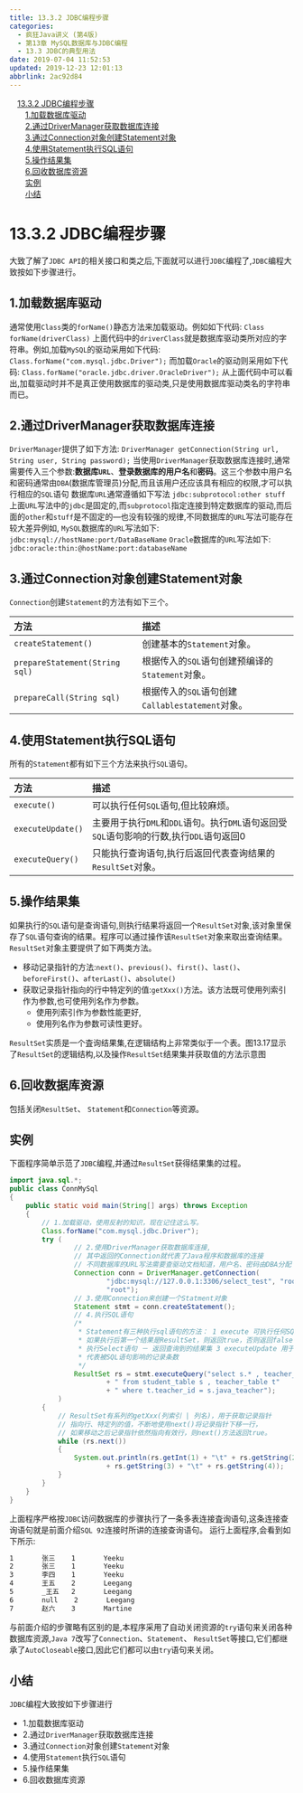 ```yaml
---
title: 13.3.2 JDBC编程步骤
categories: 
  - 疯狂Java讲义 (第4版)
  - 第13章 MySQL数据库与JDBC编程
  - 13.3 JDBC的典型用法
date: 2019-07-04 11:52:53
updated: 2019-12-23 12:01:13
abbrlink: 2ac92d84
---
```

<div id='my_toc'><a href="/JavaReadingNotes/2ac92d84/#13-3-2-JDBC编程步骤" class="header_1">13.3.2 JDBC编程步骤</a>&nbsp;<br><a href="/JavaReadingNotes/2ac92d84/#1-加载数据库驱动" class="header_2">1.加载数据库驱动</a>&nbsp;<br><a href="/JavaReadingNotes/2ac92d84/#2-通过DriverManager获取数据库连接" class="header_2">2.通过DriverManager获取数据库连接</a>&nbsp;<br><a href="/JavaReadingNotes/2ac92d84/#3-通过Connection对象创建Statement对象" class="header_2">3.通过Connection对象创建Statement对象</a>&nbsp;<br><a href="/JavaReadingNotes/2ac92d84/#4-使用Statement执行SQL语句" class="header_2">4.使用Statement执行SQL语句</a>&nbsp;<br><a href="/JavaReadingNotes/2ac92d84/#5-操作结果集" class="header_2">5.操作结果集</a>&nbsp;<br><a href="/JavaReadingNotes/2ac92d84/#6-回收数据库资源" class="header_2">6.回收数据库资源</a>&nbsp;<br><a href="/JavaReadingNotes/2ac92d84/#实例" class="header_2">实例</a>&nbsp;<br><a href="/JavaReadingNotes/2ac92d84/#小结" class="header_2">小结</a>&nbsp;<br></div>
<style>.header_1{margin-left: 1em;}.header_2{margin-left: 2em;}.header_3{margin-left: 3em;}.header_4{margin-left: 4em;}.header_5{margin-left: 5em;}.header_6{margin-left: 6em;}</style>
<!--more-->
<script>if (navigator.platform.search('arm')==-1){document.getElementById('my_toc').style.display = 'none';}var e,p = document.getElementsByTagName('p');while (p.length>0) {e = p[0];e.parentElement.removeChild(e);}</script>

<!--end-->
# 13.3.2 JDBC编程步骤 #
大致了解了`JDBC API`的相关接口和类之后,下面就可以进行`JDBC`编程了,`JDBC`编程大致按如下步骤进行。
## 1.加载数据库驱动 ##
通常使用`Class`类的`forName()`静态方法来加载驱动。例如如下代码:
`Class forName(driverClass)`
上面代码中的`driverClass`就是数据库驱动类所对应的字符串。例如,加载`MySQL`的驱动采用如下代码:
`Class.forName("com.mysql.jdbc.Driver");`
而加载`Oracle`的驱动则采用如下代码:
`Class.forName("oracle.jdbc.driver.OracleDriver");`
从上面代码中可以看出,加载驱动时并不是真正使用数据库的驱动类,只是使用数据库驱动类名的字符串而已。
## 2.通过DriverManager获取数据库连接 ##
`DriverManager`提供了如下方法:
`DriverManager getConnection(String url, String user, String password);`
当使用`DriverManager`获取数据库连接时,通常需要传入三个参数:**数据库`URL`**、**登录数据库的用户名**和**密码**。这三个参数中用户名和密码通常由`DBA`(数据库管理员)分配,而且该用户还应该具有相应的权限,才可以执行相应的`SQL`语句
数据库`URL`通常遵循如下写法
`jdbc:subprotocol:other stuff`
上面`URL`写法中的`jdbc`是固定的,而`subprotocol`指定连接到特定数据库的驱动,而后面的`other`和`stuff`是不固定的—也没有较强的规律,不同数据库的`URL`写法可能存在较大差异例如, `MySQL`数据库的`URL`写法如下:
`jdbc:mysql://hostName:port/DataBaseName`
`Oracle`数据库的`URL`写法如下:
`jdbc:oracle:thin:@hostName:port:databaseName`
## 3.通过Connection对象创建Statement对象 ##
`Connection`创建`Statement`的方法有如下三个。

|方法|描述|
|:---|:---|
|`createStatement()`|创建基本的`Statement`对象。|
|`prepareStatement(String sql)`|根据传入的`SQL`语句创建预编译的`Statement`对象。|
|`prepareCall(String sql)`|根据传入的`SQL`语句创建`Callablestatement`对象。|

## 4.使用Statement执行SQL语句 ##
所有的`Statement`都有如下三个方法来执行`SQL`语句。

|方法|描述|
|:---|:---|
|`execute()`|可以执行任何`SQL`语句,但比较麻烦。|
|`executeUpdate()`|主要用于执行`DML`和`DDL`语句。执行`DML`语句返回受`SQL`语句影响的行数,执行`DDL`语句返回0|
|`executeQuery()`|只能执行查询语句,执行后返回代表查询结果的`ResultSet`对象。|

## 5.操作结果集 ##
如果执行的`SQL`语句是查询语句,则执行结果将返回一个`ResultSet`对象,该对象里保存了`SQL`语句查询的结果。程序可以通过操作该`ResultSet`对象来取出查询结果。 `ResultSet`对象主要提供了如下两类方法。
- 移动记录指针的方法:`next()`、`previous()`、`first()`、`last()`、`beforeFirst()`、`afterLast()`、`absolute()`
- 获取记录指针指向的行中特定列的值:`getXxx()`方法。该方法既可使用列索引作为参数,也可使用列名作为参数。
    - 使用列索引作为参数性能更好,
    - 使用列名作为参数可读性更好。

`ResultSet`实质是一个査询结果集,在逻辑结构上非常类似于一个表。图13.17显示了`ResultSet`的逻辑结构,以及操作`ResultSet`结果集并获取值的方法示意图

## 6.回收数据库资源 ##
包括关闭`ResultSet`、 `Statement`和`Connection`等资源。
## 实例 ##
下面程序简单示范了`JDBC`编程,并通过`ResultSet`获得结果集的过程。
```java
import java.sql.*;
public class ConnMySql
{
    public static void main(String[] args) throws Exception
    {
        // 1.加载驱动，使用反射的知识，现在记住这么写。
        Class.forName("com.mysql.jdbc.Driver");
        try (
                // 2.使用DriverManager获取数据库连接,
                // 其中返回的Connection就代表了Java程序和数据库的连接
                // 不同数据库的URL写法需要查驱动文档知道，用户名、密码由DBA分配
                Connection conn = DriverManager.getConnection(
                        "jdbc:mysql://127.0.0.1:3306/select_test", "root",
                        "root");
                // 3.使用Connection来创建一个Statment对象
                Statement stmt = conn.createStatement();
                // 4.执行SQL语句
                /*
                 * Statement有三种执行sql语句的方法： 1 execute 可执行任何SQL语句。- 返回一个boolean值，
                 * 如果执行后第一个结果是ResultSet，则返回true，否则返回false 2 executeQuery
                 * 执行Select语句 － 返回查询到的结果集 3 executeUpdate 用于执行DML语句。－ 返回一个整数，
                 * 代表被SQL语句影响的记录条数
                 */
                ResultSet rs = stmt.executeQuery("select s.* , teacher_name"
                        + " from student_table s , teacher_table t"
                        + " where t.teacher_id = s.java_teacher");
            )
        {
            // ResultSet有系列的getXxx(列索引 | 列名)，用于获取记录指针
            // 指向行、特定列的值，不断地使用next()将记录指针下移一行，
            // 如果移动之后记录指针依然指向有效行，则next()方法返回true。
            while (rs.next())
            {
                System.out.println(rs.getInt(1) + "\t" + rs.getString(2) + "\t"
                        + rs.getString(3) + "\t" + rs.getString(4));
            }
        }
    }
}
```
上面程序严格按`JDBC`访问数据库的步骤执行了一条多表连接査询语句,这条连接查询语句就是前面介绍`SQL 92`连接时所讲的连接查询语句。
运行上面程序,会看到如下所示:
```cmd
1       张三    1       Yeeku
2       张三    1       Yeeku
3       李四    1       Yeeku
4       王五    2       Leegang
5       _王五   2       Leegang
6       null    2       Leegang
7       赵六    3       Martine
```
与前面介绍的步骤略有区别的是,本程序采用了自动关闭资源的`try`语句来关闭各种数据库资源,`Java 7`改写了`Connection`、`Statement`、 `ResultSet`等接口,它们都继承了`AutoCloseable`接口,因此它们都可以由`try`语句来关闭。

## 小结 ##
`JDBC`编程大致按如下步骤进行
- 1.加载数据库驱动
- 2.通过`DriverManager`获取数据库连接
- 3.通过`Connection`对象创建`Statement`对象
- 4.使用`Statement`执行`SQL`语句
- 5.操作结果集
- 6.回收数据库资源

